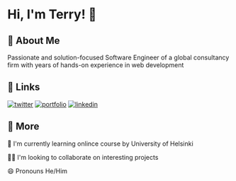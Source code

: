 
# Hi, I'm Terry! 👋
## 🚀 About Me
Passionate and solution-focused Software Engineer of a global consultancy firm with years of hands-on experience in web development
## 🔗 Links
[![twitter](https://img.shields.io/badge/gmail-c14438?style=for-the-badge&logo=gmail&logoColor=white)](mailto:leungterry18@gmail.com)
[![portfolio](https://img.shields.io/badge/Github-000?style=for-the-badge&logo=github&logoColor=white)](https://github.com/terryleung00)
[![linkedin](https://img.shields.io/badge/linkedin-0A66C2?style=for-the-badge&logo=linkedin&logoColor=white)](https://www.linkedin.com/in/terryleungcy/)

## 🔎 More
🧠 I'm currently learning onlince course by University of Helsinki

👯‍♀️ I'm looking to collaborate on interesting projects

😄 Pronouns He/Him
